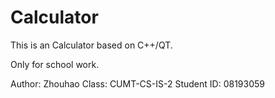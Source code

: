 # Calculator

This is an Calculator based on C++/QT.

Only for school work.

Author: Zhouhao
Class: CUMT-CS-IS-2
Student ID: 08193059
